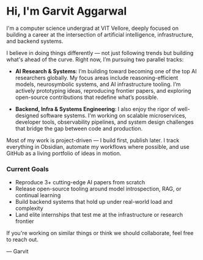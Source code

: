 # Hi, I'm Garvit Aggarwal

I'm a computer science undergrad at VIT Vellore, deeply focused on building a career at the intersection of artificial intelligence, infrastructure, and backend systems.

I believe in doing things differently — not just following trends but building what's ahead of the curve. Right now, I’m pursuing two parallel tracks:

- **AI Research & Systems**: I’m building toward becoming one of the top AI researchers globally. My focus areas include reasoning-efficient models, neurosymbolic systems, and AI infrastructure tooling. I’m actively prototyping ideas, reproducing frontier papers, and exploring open-source contributions that redefine what’s possible.

- **Backend, Infra & Systems Engineering**: I also enjoy the rigor of well-designed software systems. I'm working on scalable microservices, developer tools, observability pipelines, and system design challenges that bridge the gap between code and production.

Most of my work is project-driven — I build first, publish later. I track everything in Obsidian, automate my workflows where possible, and use GitHub as a living portfolio of ideas in motion.

### Current Goals

- Reproduce 3+ cutting-edge AI papers from scratch
- Release open-source tooling around model introspection, RAG, or continual learning
- Build backend systems that hold up under real-world load and complexity
- Land elite internships that test me at the infrastructure or research frontier

If you're working on similar things or think we should collaborate, feel free to reach out.

—
Garvit

<!--
**GarvitAggarwal178/garvitaggarwal178** is a ✨ _special_ ✨ repository because its `README.md` (this file) appears on your GitHub profile.

Here are some ideas to get you started:

- 🔭 I’m currently working on ...
- 🌱 I’m currently learning ...
- 👯 I’m looking to collaborate on ...
- 🤔 I’m looking for help with ...
- 💬 Ask me about ...
- 📫 How to reach me: ...
- 😄 Pronouns: ...
- ⚡ Fun fact: ...
-->
